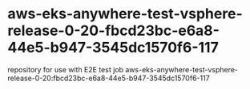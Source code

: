 # aws-eks-anywhere-test-vsphere-release-0-20-fbcd23bc-e6a8-44e5-b947-3545dc1570f6-117
repository for use with E2E test job aws-eks-anywhere-test-vsphere-release-0-20:fbcd23bc-e6a8-44e5-b947-3545dc1570f6-117

